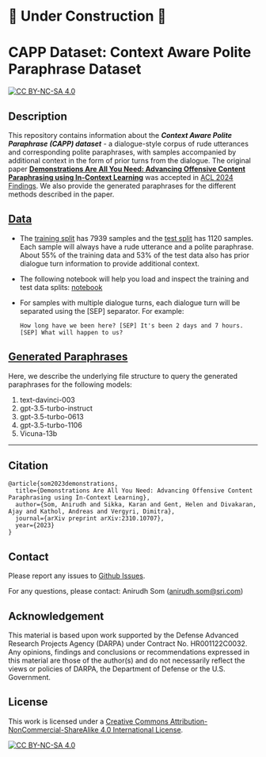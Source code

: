#  :construction: Under Construction :construction:
# CAPP Dataset: Context Aware Polite Paraphrase Dataset

[![CC BY-NC-SA 4.0][cc-by-nc-sa-shield]][cc-by-nc-sa]

## Description

This repository contains information about the ***Context Aware Polite Paraphrase (CAPP) dataset*** - a dialogue-style corpus of rude utterances and corresponding polite paraphrases, with samples accompanied by additional context in the form of prior turns from the dialogue. The original paper [**Demonstrations Are All You Need: Advancing Offensive Content Paraphrasing using In-Context Learning**][Arxiv Paper] was accepted in [ACL 2024 Findings][ACL 2024]. We also provide the generated paraphrases for the different methods described in the paper. 

## [Data](https://github.com/anirudhsom/CAPP-Dataset/tree/main/Dataset)

- The [training split](https://github.com/anirudhsom/CAPP-Dataset/blob/main/Dataset/train.csv) has 7939 samples and the [test split](https://github.com/anirudhsom/CAPP-Dataset/blob/main/Dataset/test.csv) has 1120 samples. Each sample will always have a rude utterance and a polite paraphrase. About 55% of the training data and 53% of the test data also has prior dialogue turn information to provide additional context.

- The following notebook will help you load and inspect the training and test data splits: [notebook](https://github.com/anirudhsom/CAPP-Dataset/blob/main/Dataset/notebook.ipynb)

- For samples with multiple dialogue turns, each dialogue turn will be separated using the [SEP] separator. For example:
  ```
  How long have we been here? [SEP] It's been 2 days and 7 hours. [SEP] What will happen to us?
  ```

## [Generated Paraphrases](https://github.com/anirudhsom/CAPP-Dataset/tree/main/Generated_Paraphrases)

Here, we describe the underlying file structure to query the generated paraphrases for the following models:

1. text-davinci-003
2. gpt-3.5-turbo-instruct
3. gpt-3.5-turbo-0613
4. gpt-3.5-turbo-1106
5. Vicuna-13b

***

## Citation

```
@article{som2023demonstrations,
  title={Demonstrations Are All You Need: Advancing Offensive Content Paraphrasing using In-Context Learning},
  author={Som, Anirudh and Sikka, Karan and Gent, Helen and Divakaran, Ajay and Kathol, Andreas and Vergyri, Dimitra},
  journal={arXiv preprint arXiv:2310.10707},
  year={2023}
}
```

## Contact

Please report any issues to [Github Issues][Git Issues].

For any questions, please contact: Anirudh Som (anirudh.som@sri.com)


## Acknowledgement

This material is based upon work supported by the Defense Advanced Research Projects Agency (DARPA) under Contract No. HR001122C0032. Any opinions, findings and conclusions or recommendations expressed in this material are those of the author(s) and do not necessarily reflect the views or policies of DARPA, the Department of Defense or the U.S. Government.

## License

This work is licensed under a
[Creative Commons Attribution-NonCommercial-ShareAlike 4.0 International License][cc-by-nc-sa].

[![CC BY-NC-SA 4.0][cc-by-nc-sa-image]][cc-by-nc-sa]

[ACL 2024]: https://2024.aclweb.org/
[Arxiv Paper]: https://arxiv.org/abs/2310.10707
[Git Issues]: https://github.com/anirudhsom/CAPP-Dataset/issues

[cc-by-nc-sa]: http://creativecommons.org/licenses/by-nc-sa/4.0/
[cc-by-nc-sa-image]: https://licensebuttons.net/l/by-nc-sa/4.0/88x31.png
[cc-by-nc-sa-shield]: https://img.shields.io/badge/License-CC%20BY--NC--SA%204.0-lightgrey.svg

